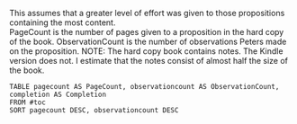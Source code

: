 This assumes that a greater level of effort was given to those propositions containing the most content.  
PageCount is the number of pages given to a proposition in the hard copy of the book.  ObservationCount is the number of observations Peters made on the proposition.
NOTE: The hard copy book contains notes. The Kindle version does not.  I estimate that the notes consist of almost half the size of the book.

`````dataview
TABLE pagecount AS PageCount, observationcount AS ObservationCount, completion AS Completion
FROM #toc
SORT pagecount DESC, observationcount DESC
`````
